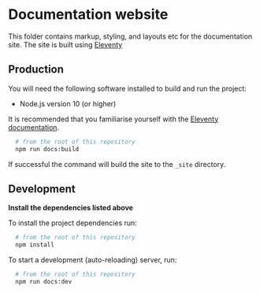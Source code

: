 # Documentation website

This folder contains markup, styling, and layouts etc for the documentation site. The site is built using [Eleventy](https://www.11ty.dev/docs/)

## Production

You will need the following software installed to build and run the project:

- Node.js version 10 (or higher)

It is recommended that you familiarise yourself with the [Eleventy documentation](https://www.11ty.dev/docs/).

```bash
  # from the root of this repository
  npm run docs:build
```

If successful the command will build the site to the `_site` directory.

## Development

**Install the dependencies listed above**

To install the project dependencies run:

```bash
  # from the root of this repository
  npm install
```

To start a development (auto-reloading) server, run:

```bash
  # from the root of this repository
  npm run docs:dev
```
